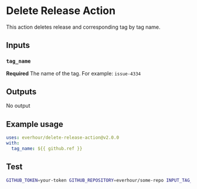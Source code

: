 # Delete Release Action

This action deletes release and corresponding tag by tag name.

## Inputs

### `tag_name`

**Required** The name of the tag. For example: `issue-4334`

## Outputs

No output 

## Example usage

```yml
uses: everhour/delete-release-action@v2.0.0
with:
  tag_name: ${{ github.ref }}
```

## Test

```bash
GITHUB_TOKEN=your-token GITHUB_REPOSITORY=everhour/some-repo INPUT_TAG_NAME=issue-1234 node index.js
```
